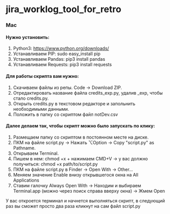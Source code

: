 # jira_worklog_tool_for_retro

### Mac
#### Нужно установить:
1. Python3: https://www.python.org/downloads/
1. Устанавливаем PIP: sudo easy_install pip
1. Устанавливаем Pandas: pip3 install pandas
1. Устанавливаем Requests: pip3 install requests

#### Для работы скрипта вам нужно:
1. Скачиваем файлы из репы. Code → Download ZIP.
1. Отредактировать название файла credits_exp.py, удалив _exp, чтобы стало credits.py.
1. Открыть credits.py в текстовом редакторе и запольнить необходимыми данными.
1. Положить в папку со скриптом файл notDev.csv

#### Далее делаем так, чтобы скрипт можно было запускать по клику:
1. Размещаем папку со скриптом в постоянном месте на диске.
1. ПКМ на файле script.py → Нажать ⌥Option → Copy "script.py" as Pathname.
1. Открываем Terminal.
1. Пишем в нем: chmod +x + нажимаем CMD+V → у вас должно получиться: chmod +x path/to/script.py
1. ПКМ на файле script.py в Finder → Open With → Other...
1. Меняем значение Enable внизу открывшегося окна на All Applications
1. Cтавим галочку Always Open With → Находим и выбираем Terminal.app (можно через поиск справа вверху окна) → Жмем Open

У вас откроется терминал и начнется выполняться скрипт, в следующий раз вы сможет просто два раза кликнут на сам файл script.py